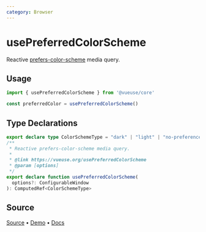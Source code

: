 ```yaml
---
category: Browser
---
```


# usePreferredColorScheme

Reactive [prefers-color-scheme](https://developer.mozilla.org/en-US/docs/Web/CSS/@media/prefers-color-scheme) media query.

## Usage

```js
import { usePreferredColorScheme } from '@vueuse/core'

const preferredColor = usePreferredColorScheme()
```


<!--FOOTER_STARTS-->
## Type Declarations

```typescript
export declare type ColorSchemeType = "dark" | "light" | "no-preference"
/**
 * Reactive prefers-color-scheme media query.
 *
 * @link https://vueuse.org/usePreferredColorScheme
 * @param [options]
 */
export declare function usePreferredColorScheme(
  options?: ConfigurableWindow
): ComputedRef<ColorSchemeType>
```

## Source

[Source](https://github.com/vueuse/vueuse/blob/main/packages/core/usePreferredColorScheme/index.ts) • [Demo](https://github.com/vueuse/vueuse/blob/main/packages/core/usePreferredColorScheme/demo.vue) • [Docs](https://github.com/vueuse/vueuse/blob/main/packages/core/usePreferredColorScheme/index.md)


<!--FOOTER_ENDS-->
